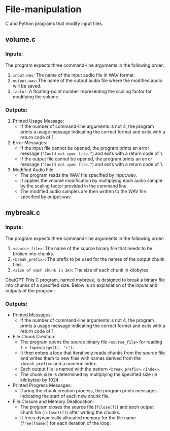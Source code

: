 # File-manipulation
C and Python programs that modify input files.

## volume.c
###  Inputs:
The program expects three command-line arguments in the following order:
   1. ```input.wav```: The name of the input audio file in WAV format.
   2. ```output.wav```: The name of the output audio file where the modified audio will be saved.
   3. ```factor```: A floating-point number representing the scaling factor for modifying the volume.
###  Outputs:
1. Printed Usage Message:
   - If the number of command-line arguments is not 4, the program prints a usage message indicating the correct format and exits with a return code of 1.
2. Error Messages:
   - If the input file cannot be opened, the program prints an error message (```"Could not open file."```) and exits with a return code of 1.
   - If the output file cannot be opened, the program prints an error message (```"Could not open file."```) and exits with a return code of 1.
3. Modified Audio File:
   - The program reads the WAV file specified by input.wav.
   - It applies the volume modification by multiplying each audio sample by the scaling factor provided in the command line.
   - The modified audio samples are then written to the WAV file specified by output.wav.

## mybreak.c
### Inputs:
The program expects three command-line arguments in the following order:
   1. ```<source_file>```: The name of the source binary file that needs to be broken into chunks.
   2. ```<break_prefix>```: The prefix to be used for the names of the output chunk files.
   3. ```<size of each chunk in 1K>```: The size of each chunk in kilobytes.

ChatGPT
This C program, named mybreak, is designed to break a binary file into chunks of a specified size. Below is an explanation of the inputs and outputs of the program:

### Outputs:
- Printed Messages:
   - If the number of command-line arguments is not 4, the program prints a usage message indicating the correct format and exits with a    return code of 1.
- File Chunk Creation:
   - The program opens the source binary file ```<source_file>``` for reading ```f = fopen(argv[1], "r")```.
   - It then enters a loop that iteratively reads chunks from the source file and writes them to new files with names derived from the       ```<break_prefix>``` and a numeric index.
   - Each output file is named with the pattern ```<break_prefix>.<index>```.
   - The chunk size is determined by multiplying the specified size (in kilobytes) by 1024.
- Printed Progress Messages:
   - During the chunk creation process, the program prints messages indicating the start of each new chunk file.
- File Closure and Memory Deallocation:
   - The program closes the source file (```fclose(f)```) and each output chunk file (```fclose(tf)```) after writing the chunks.
   - It frees dynamically allocated memory for the file name (```free(fname)```) for each iteration of the loop.
